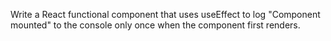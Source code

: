 Write a React functional component that uses useEffect to log "Component mounted" to the console only once when the component first renders.
